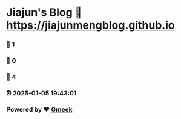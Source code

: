 # Jiajun's Blog :link: https://jiajunmengblog.github.io 
### :page_facing_up: [1](https://jiajunmengblog.github.io/tag.html) 
### :speech_balloon: 0 
### :hibiscus: 4 
### :alarm_clock: 2025-01-05 19:43:01 
### Powered by :heart: [Gmeek](https://github.com/Meekdai/Gmeek)
